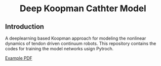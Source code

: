<div align="center">

# Deep Koopman Cathter Model

</div>

## Introduction
A deeplearning based Koopman approach for modeling the nonlinear dynamics of tendon driven continuum robots.
This repository contains the codes for training the model networks usign Pytroch.

[Example PDF](./figures/Prediction_Eigen_function.pdf)